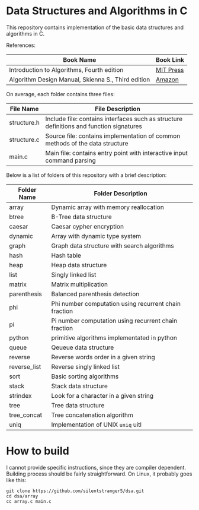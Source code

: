 # Data Structures and Algorithms in C

This repository contains implementation of the basic data structures and algorithms in C.

References:

| Book Name         | Book Link |
|-------------------|-----------|
| Introduction to Algorithms, Fourth edition | [MIT Press](https://mitpress.mit.edu/9780262046305/introduction-to-algorithms/) |
| Algorithm Design Manual, Skienna S., Third edition | [Amazon](https://www.amazon.com/Algorithm-Design-Manual-Computer-Science/dp/3030542556) |

On average, each folder contains three files:

| File Name | File Description |
|-----------|------------------|
| structure.h | Include file: contains interfaces such as structure definitions and function signatures |
| structure.c | Source file: contains implementation of common methods of the data structure |
| main.c | Main file: contains entry point with interactive input command parsing |

Below is a list of folders of this repository with a brief description:

| Folder Name   | Folder Description |
|---------------|--------------------|
| array         | Dynamic array with memory reallocation    |
| btree         | B-Tree data structure                     |
| caesar        | Caesar cypher encryption                  |
| dynamic       | Array with dynamic type system            |
| graph         | Graph data structure with search algorithms           |
| hash          | Hash table                                |
| heap          | Heap data structure                       |
| list          | Singly linked list                        |
| matrix        | Matrix multiplication                     |
| parenthesis   | Balanced parenthesis detection            |
| phi           | Phi number computation using recurrent chain fraction |
| pi            | Pi  number computation using recurrent chain fraction |
| python        | primitive algorithms implementated in python          |
| queue         | Qeueue data structure                     |
| reverse       | Reverse words order in a given string     |
| reverse_list  | Reverse singly linked list                |
| sort          | Basic sorting algorithms                  |
| stack         | Stack data structure                      |
| strindex      | Look for a character in a given string    |
| tree          | Tree data structure                       |
| tree_concat   | Tree concatenation algorithm              |
| uniq          | Implementation of UNIX `uniq` uitl        |

# How to build

I cannot provide specific instructions, since they are compiler dependent. Building process should be fairly straightforward. On Linux, it probably goes like this:
```
git clone https://github.com/silentstranger5/dsa.git
cd dsa/array
cc array.c main.c
```
